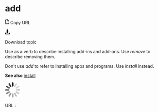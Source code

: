 # add

![Copy URL](media/add/Copy.png)
Copy URL

![Download](media/add/Download.png)

Download topic

Use as a verb to describe installing add-ins and add-ons. Use *remove* to describe removing them. 

Don't use *add* to refer to installing apps and programs. Use *install* instead.

**See also** [install](https://worldready.cloudapp.net/Styleguide/Read?id=2700&topicid=32283)

![In progress](media/add/activity-large.gif)

URL :

